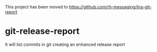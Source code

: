 This project has been moved to https://github.com/rh-messaging/jira-git-report

# git-release-report
It will list commits in git creating an enhanced release report
